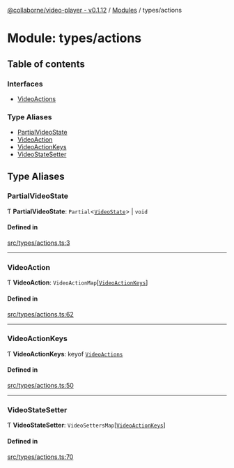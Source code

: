 [@collaborne/video-player - v0.1.12](/docs/../README.md) / [Modules](/docs/modules.md) / types/actions

# Module: types/actions

## Table of contents

### Interfaces

- [VideoActions](/docs/interfaces/types_actions.VideoActions.md)

### Type Aliases

- [PartialVideoState](/docs/modules/types_actions.md#partialvideostate)
- [VideoAction](/docs/modules/types_actions.md#videoaction)
- [VideoActionKeys](/docs/modules/types_actions.md#videoactionkeys)
- [VideoStateSetter](/docs/modules/types_actions.md#videostatesetter)

## Type Aliases

### PartialVideoState

Ƭ **PartialVideoState**: `Partial`<[`VideoState`](/docs/interfaces/types_video_state.VideoState.md)\> \| `void`

#### Defined in

[src/types/actions.ts:3](https://github.com/Collaborne/video-player/blob/803dfdf/src/types/actions.ts#L3)

___

### VideoAction

Ƭ **VideoAction**: `VideoActionMap`[[`VideoActionKeys`](/docs/modules/types_actions.md#videoactionkeys)]

#### Defined in

[src/types/actions.ts:62](https://github.com/Collaborne/video-player/blob/803dfdf/src/types/actions.ts#L62)

___

### VideoActionKeys

Ƭ **VideoActionKeys**: keyof [`VideoActions`](/docs/interfaces/types_actions.VideoActions.md)

#### Defined in

[src/types/actions.ts:50](https://github.com/Collaborne/video-player/blob/803dfdf/src/types/actions.ts#L50)

___

### VideoStateSetter

Ƭ **VideoStateSetter**: `VideoSettersMap`[[`VideoActionKeys`](/docs/modules/types_actions.md#videoactionkeys)]

#### Defined in

[src/types/actions.ts:70](https://github.com/Collaborne/video-player/blob/803dfdf/src/types/actions.ts#L70)
